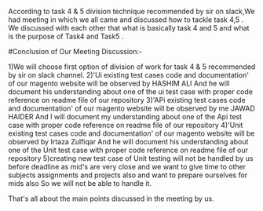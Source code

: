 According to task 4 & 5 division technique recommended by sir on slack,We had meeting in which we all came and discussed how to tackle task 4,5 . We discussed with each other that 
what is basically task 4 and 5 and what is the purpose of Task4 and Task5 .

#Conclusion of Our Meeting Discussion:-

1)We will choose first option of division of work for task 4 & 5 recommended by sir on slack channel.
2)'Ui existing test cases code and documentation' of our magento website will be observed by HASHIM ALI 
And he will document his understanding about one of the ui test case with proper code reference on readme file of our repository 
3)'APi existing test cases code and documentation' of our magento website will be observed by me JAWAD HAIDER 
And I will document my understanding about one of the Api test case with proper code reference on readme file of our repository 
4)'Unit existing test cases code and documentation' of our magento website will be observed by Irtaza Zulfiqar 
And he will document his understanding about one of the Unit test case with proper code reference on readme file of our repository
5)creating new test case of Unit testing will not be handled by us before deadline as mid's are very close and we want to give time to other subjects assignments and projects also and want to prepare ourselves for mids also 
So we will not be able to handle it.

That's all about the main points discussed in the meeting by us.

